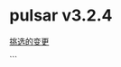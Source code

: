 # pulsar v3.2.4

<div data-pjax="true" data-test-selector="body-content" data-view-component="true" class="markdown-body my-3">
  <p><a href="https://github.com/apache/pulsar/pulls?q=is%3Apr+is%3Amerged+label%3Arelease%2F3.2.4+label%3Acherry-picked%2Fbranch-3.2+sort%3Acreated-asc">挑选的变更</a></p>
</div>
```
